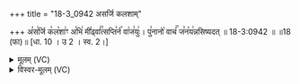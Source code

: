 +++
title = "18-3_0942 असर्जि कलशाम्"

+++
अ꣡स꣢र्जि क꣣ल꣡शा꣢ꣳ अ꣣भि꣢ मी꣣ढ्वां꣢꣫त्सप्ति꣣र्न꣡ वा꣢ज꣣युः꣢। पु꣣नानो꣡ वाचं꣢꣯ ज꣣न꣡य꣢न्नसिष्यदत् ॥ 18-3:0942 ॥ ॥18 (फा)॥ [धा. 10 । उ 2 । स्व. 2।]

<details><summary>मूलम् (VC)</summary>

अ꣡स꣢र्जि क꣣ल꣡शा꣢ꣳ अ꣣भि꣢ मी꣣ढ्वा꣢꣫न्त्सप्ति꣣र्न꣡ वा꣢ज꣣युः꣢ । पु꣣नानो꣡ वाचं꣢꣯ ज꣣न꣡य꣢न्नसिष्यदत् ॥९४२॥
</details>

<details><summary>विस्वर-मूलम् (VC)</summary>

असर्जि कलशाꣳ अभि मीढ्वान्त्सप्तिर्न वाजयुः । पुनानो वाचं जनयन्नसिष्यदत् ॥९४२॥
</details>